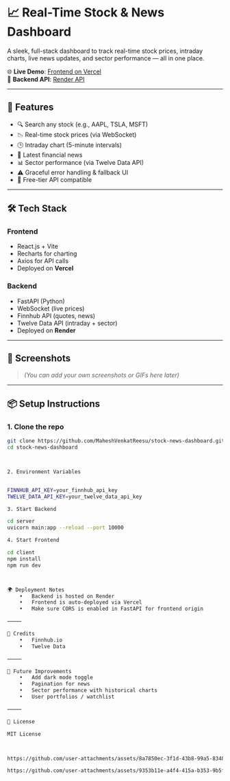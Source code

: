 # 📈 Real-Time Stock & News Dashboard

A sleek, full-stack dashboard to track real-time stock prices, intraday charts, live news updates, and sector performance — all in one place.

🌐 **Live Demo**: [Frontend on Vercel](https://stock-news-dashboard-htfuo0y63-maheshvenkatreesus-projects.vercel.app)  
🔧 **Backend API**: [Render API](https://stock-news-backend-hc0n.onrender.com)

---

## 🚀 Features

- 🔍 Search any stock (e.g., AAPL, TSLA, MSFT)
- 📉 Real-time stock prices (via WebSocket)
- 🕒 Intraday chart (5-minute intervals)
- 📰 Latest financial news
- 📊 Sector performance (via Twelve Data API)
- ⚠️ Graceful error handling & fallback UI
- 🔐 Free-tier API compatible

---

## 🛠️ Tech Stack

### Frontend
- React.js + Vite
- Recharts for charting
- Axios for API calls
- Deployed on **Vercel**

### Backend
- FastAPI (Python)
- WebSocket (live prices)
- Finnhub API (quotes, news)
- Twelve Data API (intraday + sector)
- Deployed on **Render**

---

## 📸 Screenshots

> _(You can add your own screenshots or GIFs here later)_

---

## 📦 Setup Instructions

### 1. Clone the repo

```bash
git clone https://github.com/MaheshVenkatReesu/stock-news-dashboard.git
cd stock-news-dashboard



2. Environment Variables


FINNHUB_API_KEY=your_finnhub_api_key
TWELVE_DATA_API_KEY=your_twelve_data_api_key

3. Start Backend

cd server
uvicorn main:app --reload --port 10000

4. Start Frontend

cd client
npm install
npm run dev



🌍 Deployment Notes
	•	Backend is hosted on Render
	•	Frontend is auto-deployed via Vercel
	•	Make sure CORS is enabled in FastAPI for frontend origin

⸻

🙌 Credits
	•	Finnhub.io
	•	Twelve Data

⸻

🧠 Future Improvements
	•	Add dark mode toggle
	•	Pagination for news
	•	Sector performance with historical charts
	•	User portfolios / watchlist

⸻

📄 License

MIT License



https://github.com/user-attachments/assets/8a7850ec-3f1d-43b8-99a5-8348420fff71

https://github.com/user-attachments/assets/9353b11e-a4f4-415a-b353-9b5fb015e147
